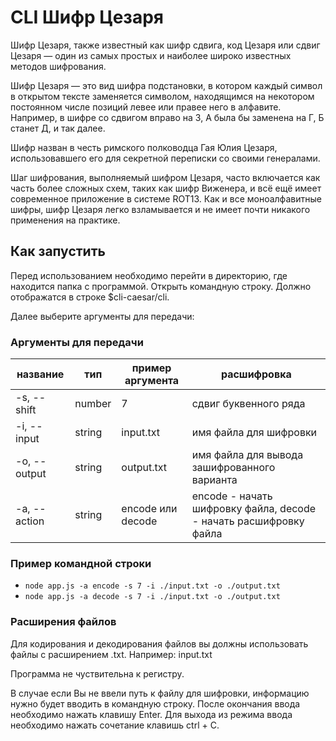 # CLI Шифр Цезаря

Шифр Цезаря, также известный как шифр сдвига, код Цезаря или сдвиг Цезаря — один из самых простых и наиболее широко известных методов шифрования.

Шифр Цезаря — это вид шифра подстановки, в котором каждый символ в открытом тексте заменяется символом, находящимся на некотором постоянном числе позиций левее или правее него в алфавите. Например, в шифре со сдвигом вправо на 3, А была бы заменена на Г, Б станет Д, и так далее.

Шифр назван в честь римского полководца Гая Юлия Цезаря, использовавшего его для секретной переписки со своими генералами.

Шаг шифрования, выполняемый шифром Цезаря, часто включается как часть более сложных схем, таких как шифр Виженера, и всё ещё имеет современное приложение в системе ROT13. Как и все моноалфавитные шифры, шифр Цезаря легко взламывается и не имеет почти никакого применения на практике.

## Как запустить

Перед использованием необходимо перейти в директорию, где находится папка с программой. Открыть командную строку. Должно отображатся в строке \$cli-caesar/cli.

Далее выберите аргументы для передачи:

### Аргументы для передачи

| название     | тип    | пример аргумента  | расшифровка                                                       |
| ------------ | ------ | ----------------- | ----------------------------------------------------------------- |
| -s, --shift  | number | 7                 | сдвиг буквенного ряда                                             |
| -i, --input  | string | input.txt         | имя файла для шифровки                                            |
| -o, --output | string | output.txt        | имя файла для вывода зашифрованного варианта                      |
| -a, --action | string | encode или decode | encode - начать шифровку файла, decode - начать расшифровку файла |

### Пример командной строки

- `node app.js -a encode -s 7 -i ./input.txt -o ./output.txt`
- `node app.js -a decode -s 7 -i ./input.txt -o ./output.txt`

### Расширения файлов

Для кодирования и декодирования файлов вы должны использовать файлы с расширением .txt.
Например: input.txt

Программа не чуствительна к регистру.

В случае если Вы не ввели путь к файлу для шифровки, информацию нужно будет вводить в командную строку. После окончания ввода необходимо нажать клавишу Enter. Для выхода из режима ввода необходимо нажать сочетание клавишь ctrl + C.
